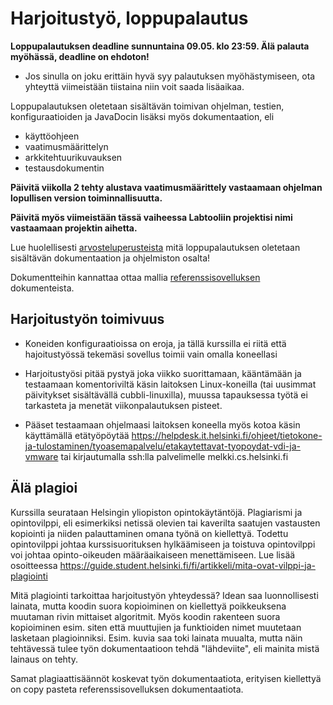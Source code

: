 # Harjoitustyö, loppupalautus

**Loppupalautuksen deadline sunnuntaina 09.05. klo 23:59. Älä palauta myöhässä, deadline on ehdoton!**

- Jos sinulla on joku erittäin hyvä syy palautuksen myöhästymiseen, ota yhteyttä viimeistään tiistaina niin voit saada lisäaikaa.

Loppupalautuksen oletetaan sisältävän toimivan ohjelman, testien, konfiguraatioiden ja JavaDocin lisäksi myös dokumentaation, eli

- käyttöohjeen
- vaatimusmäärittelyn
- arkkitehtuurikuvauksen
- testausdokumentin

**Päivitä viikolla 2 tehty alustava vaatimusmäärittely vastaamaan ohjelman lopullisen version toiminnallisuutta.**

**Päivitä myös viimeistään tässä vaiheessa Labtooliin projektisi nimi vastaamaan projektin aihetta.**

Lue huolellisesti [arvosteluperusteista](https://github.com/ohjelmistotekniikka-hy/kevat-2021/blob/master/web/arvosteluperusteet.md) mitä loppupalautuksen oletetaan sisältävän dokumentaation ja ohjelmiston osalta!

Dokumentteihin kannattaa ottaa mallia [referenssisovelluksen](https://github.com/mluukkai/OtmTodoApp) dokumenteista.

## Harjoitustyön toimivuus

- Koneiden konfiguraatioissa on eroja, ja tällä kurssilla ei riitä että hajoitustyössä tekemäsi sovellus toimii vain omalla koneellasi

- Harjoitustyösi pitää pystyä joka viikko suorittamaan, kääntämään ja testaamaan komentoriviltä käsin laitoksen Linux-koneilla (tai uusimmat päivitykset sisältävällä cubbli-linuxilla), muussa tapauksessa työtä ei tarkasteta ja menetät viikonpalautuksen pisteet.

- Pääset testaamaan ohjelmaasi laitoksen koneella myös kotoa käsin käyttämällä etätyöpöytää https://helpdesk.it.helsinki.fi/ohjeet/tietokone-ja-tulostaminen/tyoasemapalvelu/etakaytettavat-tyopoydat-vdi-ja-vmware tai kirjautumalla ssh:lla palvelimelle melkki.cs.helsinki.fi

## Älä plagioi

Kurssilla seurataan Helsingin yliopiston opintokäytäntöjä. Plagiarismi ja opintovilppi, eli esimerkiksi netissä olevien tai kaverilta saatujen vastausten kopiointi ja niiden palauttaminen omana työnä on kiellettyä. Todettu opintovilppi johtaa kurssisuorituksen hylkäämiseen ja toistuva opintovilppi voi johtaa opinto-oikeuden määräaikaiseen menettämiseen. Lue lisää osoitteessa https://guide.student.helsinki.fi/fi/artikkeli/mita-ovat-vilppi-ja-plagiointi


Mitä plagiointi tarkoittaa harjoitustyön yhteydessä? Idean saa luonnollisesti lainata, mutta koodin suora kopioiminen on kiellettyä poikkeuksena muutaman rivin mittaiset algoritmit. Myös koodin rakenteen suora kopioiminen esim. siten että muuttujien ja funktioiden nimet muutetaan lasketaan plagioinniksi. Esim. kuvia saa toki lainata muualta, mutta näin tehtävessä tulee työn dokumentaatioon tehdä "lähdeviite", eli mainita mistä lainaus on tehty.

Samat plagiaattisäännöt koskevat työn dokumentaatiota, erityisen kiellettyä on copy pasteta referenssisovelluksen dokumentaatiota.
